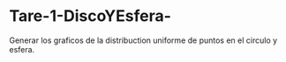 # Tare-1-DiscoYEsfera-
Generar los graficos de la distribuction uniforme de puntos en el circulo y esfera.
